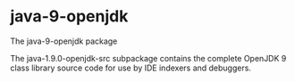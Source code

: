 # java-9-openjdk

The java-9-openjdk package

The java-1.9.0-openjdk-src subpackage contains the complete OpenJDK 9
class library source code for use by IDE indexers and debuggers.
